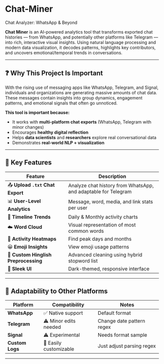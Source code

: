 # Chat-Miner 

Chat Analyzer: WhatsApp & Beyond

**Chat Miner** is an AI-powered analytics tool that transforms exported chat histories — from WhatsApp, and potentially other platforms like Telegram — into rich, interactive visual insights. Using natural language processing and modern data visualization, it decodes patterns, highlights key contributors, and uncovers emotional/temporal trends in conversations.

---

## ❓ Why This Project Is Important

With the rising use of messaging apps like WhatsApp, Telegram, and Signal, individuals and organizations are generating massive amounts of chat data. These messages contain insights into group dynamics, engagement patterns, and emotional signals that often go unnoticed.

**This tool is important because:**

- It works with **multi-platform chat exports** (WhatsApp, Telegram with minor changes)
- Encourages **healthy digital reflection**
- Helps **data scientists** and **researchers** explore real conversational data
- Demonstrates **real-world NLP + visualization**

---

## 🧠 Key Features

| Feature | Description |
|--------|-------------|
| 📤 **Upload `.txt` Chat Export** | Analyze chat history from WhatsApp, and adaptable for Telegram |
| 📊 **User-Level Analytics** | Message, word, media, and link stats per user |
| 📆 **Timeline Trends** | Daily & Monthly activity charts |
| ☁️ **Word Cloud** | Visual representation of most common words |
| 📅 **Activity Heatmaps** | Find peak days and months |
| 😀 **Emoji Insights** | View emoji usage patterns |
| 🧹 **Custom Hinglish Preprocessing** | Advanced cleaning using hybrid stopword list |
| 🎨 **Sleek UI** | Dark-themed, responsive interface |

---

## 🔄 Adaptability to Other Platforms

| Platform     | Compatibility | Notes |
|--------------|----------------|-------|
| **WhatsApp** | ✅ Native support | Default format |
| **Telegram** | ⚠️ Minor edits needed | Change date pattern regex |
| **Signal**   | ⚠️ Experimental | Needs format sample |
| **Custom Logs** | 🔧 Easily customizable | Just adjust parsing regex |

---


